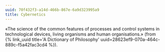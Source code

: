 ```yaml
---
uuid: 70f432f3-a14d-466b-867e-6a9d323995a9
title: Cybernetics
---
```


«The science of the common features of processes and control systems in technological devices, living organisms and human organisations.» (from {% link_uuid title='A Dictionary of Philosophy' uuid=28623ef9-070a-464c-889c-f5a42fac3cd4 %}).
